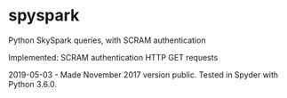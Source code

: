 # spyspark
Python SkySpark queries, with SCRAM authentication

Implemented:
SCRAM authentication
HTTP GET requests

2019-05-03 - Made November 2017 version public. Tested in Spyder with Python 3.6.0.
